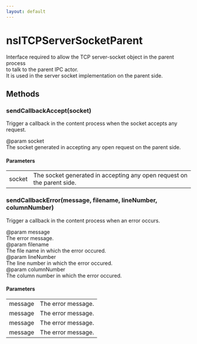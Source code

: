 ```yaml
---
layout: default
---
```


# nsITCPServerSocketParent #
   
Interface required to allow the TCP server-socket object in the parent process  
to talk to the parent IPC actor.  
It is used in the server socket implementation on the parent side.  
  

## Methods ##

### sendCallbackAccept(socket) ###
  
Trigger a callback in the content process when the socket accepts any request.  
  
@param socket  
       The socket generated in accepting any open request on the parent side.  
  

#### Parameters ####

<table>

<tr>
<td>socket</td>
<td>       The socket generated in accepting any open request on the parent side.  
</td>
</tr>

</table>

### sendCallbackError(message, filename, lineNumber, columnNumber) ###
  
Trigger a callback in the content process when an error occurs.  
  
@param message  
       The error message.  
@param filename  
       The file name in which the error occured.  
@param lineNumber  
       The line number in which the error occured.  
@param columnNumber  
       The column number in which the error occured.  
  

#### Parameters ####

<table>

<tr>
<td>message</td>
<td>       The error message.  
</td>
</tr>

<tr>
<td>message</td>
<td>       The error message.  
</td>
</tr>

<tr>
<td>message</td>
<td>       The error message.  
</td>
</tr>

<tr>
<td>message</td>
<td>       The error message.  
</td>
</tr>

</table>

